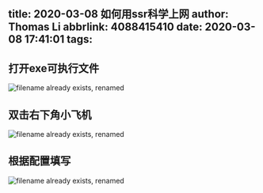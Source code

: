 title: 2020-03-08 如何用ssr科学上网
author: Thomas Li
abbrlink: 4088415410
date: 2020-03-08 17:41:01
tags:
---
## 打开exe可执行文件

![filename already exists, renamed](/images/pasted-12.png)

## 双击右下角小飞机

![filename already exists, renamed](/images/pasted-13.png)

## 根据配置填写


![filename already exists, renamed](/images/pasted-14.png)
